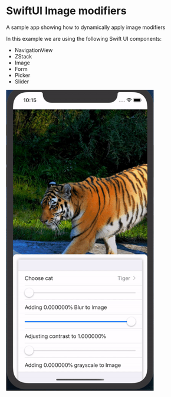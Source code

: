 # SwiftUI Image modifiers

A sample app showing how to dynamically apply image modifiers

In this example we are using the following Swift UI components:
  - NavigationView
  - ZStack
  - Image
  - Form
  - Picker
  - Slider
  
  ![gif-of-running-app](resources/Image-Manipulator-420-smooth.gif)
